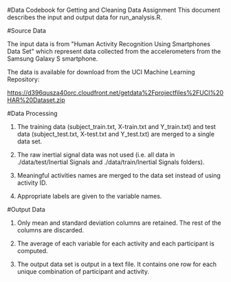 #Data Codebook for Getting and Cleaning Data Assignment
This document describes the input and output data for run_analysis.R.

#Source Data

The input data is from "Human Activity Recognition Using Smartphones Data Set" which represent data collected from the accelerometers from the Samsung Galaxy S smartphone.

The data is available for download from the UCI Machine Learning Repository:

https://d396qusza40orc.cloudfront.net/getdata%2Fprojectfiles%2FUCI%20HAR%20Dataset.zip 

#Data Processing

1. The training data (subject_train.txt, X-train.txt and Y_train.txt) and test data (subject_test.txt, X-test.txt and Y_test.txt) are merged to a single data set.

2. The raw inertial signal data was not used (i.e. all data in ./data/test/Inertial Signals and ./data/train/Inertial Signals folders).

3. Meaningful activities names are merged to the data set instead of using activity ID.

4. Appropriate labels are given to the variable names.

#Output Data

1. Only mean and standard deviation columns are retained. The rest of the columns are discarded.

2. The average of each variable for each activity and each participant is computed.

3. The output data set is output in a text file. It contains one row for each unique combination of participant and activity.
